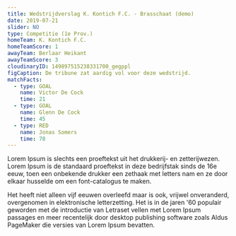 ```yaml
---
title: Wedstrijdverslag K. Kontich F.C. - Brasschaat (demo)
date: 2019-07-21
slider: NO
type: Competitie (1e Prov.)
homeTeam: K. Kontich F.C.
homeTeamScore: 1
awayTeam: Berlaar Heikant
awayTeamScore: 3
cloudinaryID: 149897515238331700_gegppl
figCaption: De tribune zat aardig vol voor deze wedstrijd.
matchFacts:
  - type: GOAL
    name: Victor De Cock
    time: 21
  - type: GOAL
    name: Glenn De Cock
    time: 45
  - type: RED
    name: Jonas Somers
    time: 78
---
```

Lorem Ipsum is slechts een proeftekst uit het drukkerij- en zetterijwezen. Lorem Ipsum is de standaard proeftekst in deze bedrijfstak sinds de 16e eeuw, toen een onbekende drukker een zethaak met letters nam en ze door elkaar husselde om een font-catalogus te maken. 

Het heeft niet alleen vijf eeuwen overleefd maar is ook, vrijwel onveranderd, overgenomen in elektronische letterzetting. Het is in de jaren '60 populair geworden met de introductie van Letraset vellen met Lorem Ipsum passages en meer recentelijk door desktop publishing software zoals Aldus PageMaker die versies van Lorem Ipsum bevatten.
